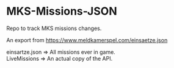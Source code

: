 # MKS-Missions-JSON

Repo to track MKS missions changes.

An export from <https://www.meldkamerspel.com/einsaetze.json>

einsartze.json => All missions ever in game.  
LiveMissions => An actual copy of the API.
